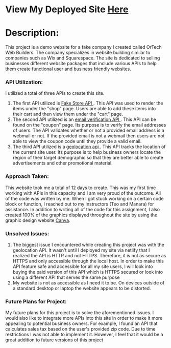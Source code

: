<h1>View My Deployed Site <a href="https://ecstatic-meitner-a97cf3.netlify.app/">Here</a></h1>

<h1>Description:</h1>
<p>This project is a demo website for a fake company I created called OrTech Web Builders. The company specializes in website building similar to companies such as Wix and Squarespace. The site is dedicated to selling businesses different website packages that include various APIs to help them create functional user and business friendly websites. </p>

<h3>API Utilization: </h3>
<p>I utilized a total of three APIs to create this site. </p> 
<ol>
<li>The first API utilized is <a href="https://fakestoreapi.com/">Fake Store API </a>. This API was used to render the items under the "shop" page. Users are able to add these items into their cart and then view them under the "cart" page.</li>
<li> The second API utilized is an <a href= "https://eva.pingutil.com/">email verification API </a>. This API can be found on the "coupon" page. Its purpose is to verify the email addresses of users. The API validates whether or not a provided email address is a webmail or not. If the provided email is not a webmail then users are not able to view the coupon code until they provide a valid email.</li>
<li> The third API utilized is a <a href="https://ip-api.com/">geolocation api </a>. This API tracks the location of the current site user. Its purpose is to help business owners locate the region of their target demographic so that they are better able to create advertisements and other promotional material.</li>
</ol>

<h3>Approach Taken:</h3>
<p>This website took me a total of 12 days to create. This was my first time working with APIs in this capacity and I am very proud of the outcome. All of the code was written by me. When I got stuck working on a certain code block or function, I reached out to my instructors (Teo and Manara) for assistance. In addition to writing all of the code for this assignment, I also created 100% of the graphics displayed throughout the site by using the graphic design website <a href="https://www.canva.com/"> Canva</a>.</p>

<h3> Unsolved Issues: </h3>
<ol>
<li> The biggest issue I encountered while creating this project was with the geolocation API. It wasn't until I deployed my site via netlify that I realized the API is HTTP and not HTTPS. Therefore, it is not as secure as HTTPS and only accessible through the local host. In order to make this API feature safe and accessible for all my site users, I will look into buying the paid version of this API which is HTTPS secured or look into using a different API that serves the same purpose </li>
<li> My website is not as accessible as I need it to be. On devices outside of a standard desktop or laptop the website appears to be distorted. </li>
</ol>

<h3>Future Plans for Project:</h3>
<p>My future plans for this project is to solve the aforementioned issues. I would also like to integrate more APIs into this site in order to make it more appealing to potential business owners. For example, I found an API that calculates sales tax based on the user's provided zip code. Due to time restrictions I was not able to implement it. However, I feel that it would be a great addition to future versions of this project</p>